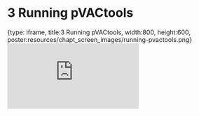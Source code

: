 # 3 Running pVACtools
 
{type: iframe, title:3 Running pVACtools, width:800, height:600, poster:resources/chapt_screen_images/running-pvactools.png}
![](http://course.pvactools.org/no_toc/running-pvactools.html)
 

 
